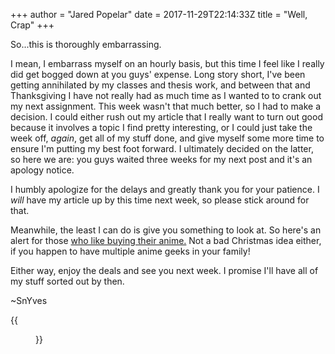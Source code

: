 +++
author = "Jared Popelar"
date = 2017-11-29T22:14:33Z
title = "Well, Crap"
+++


So...this is thoroughly embarrassing. 

I mean, I embarrass myself on an hourly basis, but this time I feel like I really did get bogged down at you guys' expense. Long story short, I've been getting annihilated by my classes and thesis work, and between that and Thanksgiving I have not really had as much time as I wanted to to crank out my next assignment. This week wasn't that much better, so I had to make a decision. I could either rush out my article that I really want to turn out good because it involves a topic I find pretty interesting, or I could just take the week off, *again*, get all of my stuff done, and give myself some more time to ensure I'm putting my best foot forward. I ultimately decided on the latter, so here we are: you guys waited three weeks for my next post and it's an apology notice.

I humbly apologize for the delays and greatly thank you for your patience. I *will* have my article up by this time next week, so please stick around for that. 

Meanwhile, the least I can do is give you something to look at. So here's an alert for those [who like buying their anime.](http://deals.kinja.com/fill-out-your-anime-library-with-this-one-day-amazon-sa-1820830823/amp) Not a bad Christmas idea either, if you happen to have multiple anime geeks in your family!

Either way, enjoy the deals and see you next week. I promise I'll have all of my stuff sorted out by then. 

~SnYves

{{<figure src="assets/FpPOGdKMR.gif">}}

